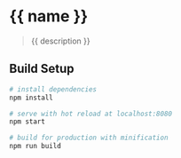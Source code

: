 # {{ name }}

> {{ description }}

## Build Setup

``` bash
# install dependencies
npm install

# serve with hot reload at localhost:8080
npm start

# build for production with minification
npm run build